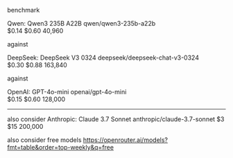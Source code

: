 benchmark 

Qwen: Qwen3 235B A22B
qwen/qwen3-235b-a22b	
$0.14
$0.60
40,960

against

DeepSeek: DeepSeek V3 0324
deepseek/deepseek-chat-v3-0324	
$0.30
$0.88
163,840

against

OpenAI: GPT-4o-mini
openai/gpt-4o-mini	
$0.15
$0.60
128,000

----

also consider
Anthropic: Claude 3.7 Sonnet
anthropic/claude-3.7-sonnet	
$3
$15
200,000

also consider free models
https://openrouter.ai/models?fmt=table&order=top-weekly&q=free
